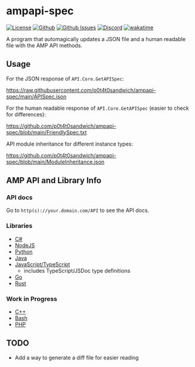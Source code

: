 # ampapi-spec

[![License](https://img.shields.io/github/license/p0t4t0sandwich/ampapi-spec?color=blue)](https://img.shields.io/github/downloads/p0t4t0sandwich/ampapi-spec/LICENSE)
[![Github](https://img.shields.io/github/stars/p0t4t0sandwich/ampapi-spec)](https://github.com/p0t4t0sandwich/ampapi-spec)
[![Github Issues](https://img.shields.io/github/issues/p0t4t0sandwich/ampapi-spec?label=Issues)](https://github.com/p0t4t0sandwich/ampapi-spec/issues)
[![Discord](https://img.shields.io/discord/1067482396246683708?color=7289da&logo=discord&logoColor=white)](https://discord.neuralnexus.dev)
[![wakatime](https://wakatime.com/badge/github/p0t4t0sandwich/ampapi-spec.svg)](https://wakatime.com/badge/github/p0t4t0sandwich/ampapi-spec)

A program that automagically updates a JSON file and a human readable file with the AMP API methods.

## Usage

For the JSON response of `API.Core.GetAPISpec`:

<https://raw.githubusercontent.com/p0t4t0sandwich/ampapi-spec/main/APISpec.json>

For the human readable response of `API.Core.GetAPISpec` (easier to check for differences):

<https://github.com/p0t4t0sandwich/ampapi-spec/blob/main/FriendlySpec.txt>

API module inheritance for different instance types:

<https://github.com/p0t4t0sandwich/ampapi-spec/blob/main/ModuleInheritance.json>

## AMP API and Library Info

### API docs

Go to `http(s)://your.domain.com/API` to see the API docs.

### Libraries

- [C#](https://github.com/cubecoders/amp/wiki/Getting-started-with-AMP-developer-licences)
- [NodeJS](https://github.com/CubeCoders/ampapi-node)
- [Python](https://github.com/p0t4t0sandwich/ampapi-py)
- [Java](https://github.com/p0t4t0sandwich/ampapi-java)
- [JavaScript/TypeScript](https://github.com/p0t4t0sandwich/ampapi-js)
  - includes TypeScript/JSDoc type definitions
- [Go](https://github.com/p0t4t0sandwich/ampapi-go)
- [Rust](https://github.com/p0t4t0sandwich/ampapi-rs)

### Work in Progress

- [C++](https://github.com/p0t4t0sandwich/ampapi-cpp)
- [Bash](https://github.com/p0t4t0sandwich/ampapi-bash)
- [PHP](https://github.com/p0t4t0sandwich/ampapi-php)

## TODO

- Add a way to generate a diff file for easier reading
